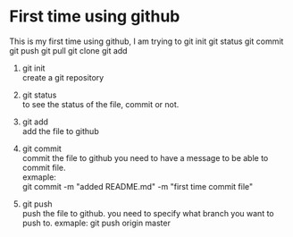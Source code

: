 #	First time using github

This is my first time using github,
I am trying to 
git init
git status
git commit
git push
git pull
git clone
git add


1.	git init<br>
	create a git repository<br>

2.	git status<br>
	to see the status of the file, commit or not.<br>
3.	git add<br>
	add the file to github

4.	git commit<br>
	commit the file to github
	you need to have a message to be able to commit file.<br>
	exmaple:<br>
		git commit -m "added README.md" -m "first time commit file"

5.	git push<br>
	push the file to github.
	you need to specify what branch you want to push to.
	exmaple:
		git push origin master

